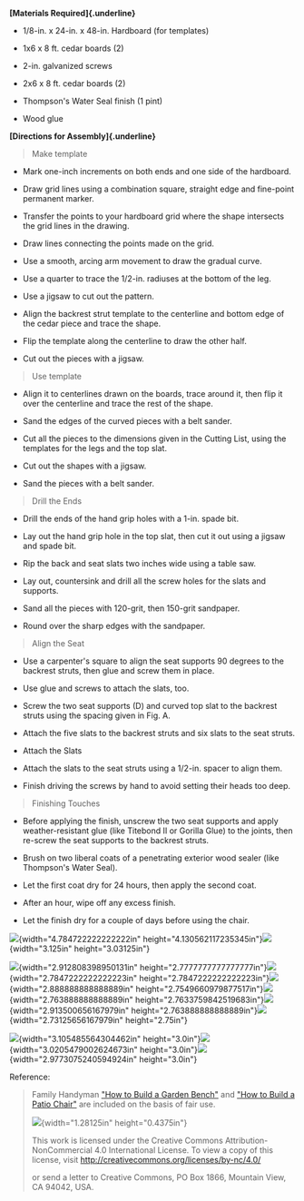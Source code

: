 **[Materials Required]{.underline}**

-   1/8-in. x 24-in. x 48-in. Hardboard (for templates)

-   1x6 x 8 ft. cedar boards (2)

-   2-in. galvanized screws

-   2x6 x 8 ft. cedar boards (2)

-   Thompson\'s Water Seal finish (1 pint)

-   Wood glue

**[Directions for Assembly]{.underline}**

> Make template

-   Mark one-inch increments on both ends and one side of the hardboard.

-   Draw grid lines using a combination square, straight edge and fine-point permanent marker.

-   Transfer the points to your hardboard grid where the shape intersects the grid lines in the drawing.

-   Draw lines connecting the points made on the grid.

-   Use a smooth, arcing arm movement to draw the gradual curve.

-   Use a quarter to trace the 1/2-in. radiuses at the bottom of the leg.

-   Use a jigsaw to cut out the pattern.

-   Align the backrest strut template to the centerline and bottom edge of the cedar piece and trace the shape.

-   Flip the template along the centerline to draw the other half.

-   Cut out the pieces with a jigsaw.

> Use template

-   Align it to centerlines drawn on the boards, trace around it, then flip it over the centerline and trace the rest of the shape.

-   Sand the edges of the curved pieces with a belt sander.

-   Cut all the pieces to the dimensions given in the Cutting List, using the templates for the legs and the top slat.

-   Cut out the shapes with a jigsaw.

-   Sand the pieces with a belt sander.

> Drill the Ends

-   Drill the ends of the hand grip holes with a 1-in. spade bit.

-   Lay out the hand grip hole in the top slat, then cut it out using a jigsaw and spade bit.

-   Rip the back and seat slats two inches wide using a table saw.

-   Lay out, countersink and drill all the screw holes for the slats and supports.

-   Sand all the pieces with 120-grit, then 150-grit sandpaper.

-   Round over the sharp edges with the sandpaper.

> Align the Seat

-   Use a carpenter\'s square to align the seat supports 90 degrees to the backrest struts, then glue and screw them in place.

-   Use glue and screws to attach the slats, too.

-   Screw the two seat supports (D) and curved top slat to the backrest struts using the spacing given in Fig. A.

-   Attach the five slats to the backrest struts and six slats to the seat struts.

-   Attach the Slats

-   Attach the slats to the seat struts using a 1/2-in. spacer to align them.

-   Finish driving the screws by hand to avoid setting their heads too deep.

> Finishing Touches

-   Before applying the finish, unscrew the two seat supports and apply weather-resistant glue (like Titebond II or Gorilla Glue) to the joints, then re-screw the seat supports to the backrest struts.

-   Brush on two liberal coats of a penetrating exterior wood sealer (like Thompson\'s Water Seal).

-   Let the first coat dry for 24 hours, then apply the second coat.

-   After an hour, wipe off any excess finish.

-   Let the finish dry for a couple of days before using the chair.

![](media/image1.jpg){width="4.784722222222222in" height="4.130562117235345in"}![](media/image2.png){width="3.125in" height="3.03125in"}

![](media/image3.jpeg){width="2.912808398950131in" height="2.7777777777777777in"}![](media/image4.jpeg){width="2.7847222222222223in" height="2.7847222222222223in"}![](media/image5.jpeg){width="2.888888888888889in" height="2.7549660979877517in"}![](media/image6.JPG){width="2.763888888888889in" height="2.7633759842519683in"}![](media/image7.JPG){width="2.913500656167979in" height="2.763888888888889in"}![](media/image8.JPG){width="2.73125656167979in" height="2.75in"}

![](media/image9.JPG){width="3.105485564304462in" height="3.0in"}![](media/image10.JPG){width="3.0205479002624673in" height="3.0in"}![](media/image11.JPG){width="2.9773075240594924in" height="3.0in"}

Reference:

> Family Handyman ["How to Build a Garden Bench"](https://www.familyhandyman.com/project/how-to-build-a-garden-bench/) and ["How to Build a Patio Chair"](https://www.familyhandyman.com/project/how-to-build-a-patio-chair/) are included on the basis of fair use.
>
> ![](media/image12.png){width="1.28125in" height="0.4375in"}
>
> This work is licensed under the Creative Commons Attribution-NonCommercial 4.0 International License. To view a copy of this license, visit <http://creativecommons.org/licenses/by-nc/4.0/>
>
> or send a letter to Creative Commons, PO Box 1866, Mountain View, CA 94042, USA.
